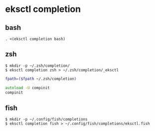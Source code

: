 # eksctl completion


bash
--

```console
. <(eksctl completion bash)
```

zsh
--

```console
$ mkdir -p ~/.zsh/completion/
$ eksctl completion zsh > ~/.zsh/completion/_eksctl
```

```zsh
fpath=($fpath ~/.zsh/completion)

autoload -U compinit
compinit
```

fish
--

```console
$ mkdir -p ~/.config/fish/completions
$ eksctl completion fish > ~/.config/fish/completions/eksctl.fish
```
